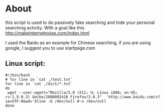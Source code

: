 # About
this script is used to do passively fake searching and hide your personal searching activity. With a goal like this http://makeinternetnoise.com/index.html

I used the Baidu as an example for Chinese searching, if you are using google, I suggest you to use startpage.com

## Linux script:
```
#!/bin/bash
# for line in `cat ./test.txt`
for line in `cat ./dict/*.txt`
do
 wget --user-agent="Mozilla/5.0 (X11; U; Linux i686; en-US; rv:1.9.0.3) Gecko/2008092416 Firefox/3.0.3"  'http://www.baidu.com/s?ie=UTF-8&wd='$line -O /dev/null #-o /dev/null 
done




```
